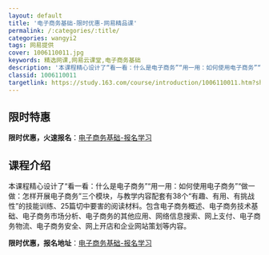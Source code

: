```yaml
---
layout: default
title: '电子商务基础-限时优惠-网易精品课'
permalink: /:categories/:title/
categories: wangyi2
tags: 网易提供
cover: 1006110011.jpg
keywords: 精选网课,网易云课堂,电子商务基础
description: '本课程精心设计了“看一看：什么是电子商务”“用一用：如何使用电子商务”“做一做：怎样开展电子商务”三个模块，与教学内容配'
classid: 1006110011
targetlink: https://study.163.com/course/introduction/1006110011.htm?share=1&shareId=1025206652&utm_campaign=share&utm_medium=iphoneShare&utm_source=&utm_u=1025206652
---
```


## 限时特惠

**限时优惠，火速报名**：[电子商务基础-报名学习](https://study.163.com/course/introduction/1006110011.htm?share=1&shareId=1025206652&utm_campaign=share&utm_medium=iphoneShare&utm_source=&utm_u=1025206652)

## 课程介绍

本课程精心设计了“看一看：什么是电子商务”“用一用：如何使用电子商务”“做一做：怎样开展电子商务”三个模块，与教学内容配套有38个“有趣、有用、有挑战性”的技能训练、25篇切中要害的阅读材料。包含电子商务概述、电子商务技术基础、电子商务市场分析、电子商务的其他应用、网络信息搜索、网上支付、电子商务物流、电子商务安全、网上开店和企业网站策划等内容。

**限时优惠，报名地址**：[电子商务基础-报名学习](https://study.163.com/course/introduction/1006110011.htm?share=1&shareId=1025206652&utm_campaign=share&utm_medium=iphoneShare&utm_source=&utm_u=1025206652)

